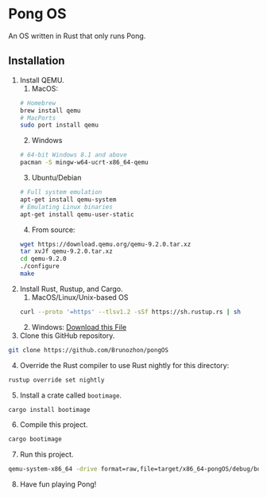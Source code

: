 # Pong OS

An OS written in Rust that only runs Pong.

## Installation

1. Install QEMU.
   1. MacOS:
   ```bash
   # Homebrew
   brew install qemu
   # MacPorts
   sudo port install qemu
   ```
   2. Windows
   ```bash
   # 64-bit Windows 8.1 and above
   pacman -S mingw-w64-ucrt-x86_64-qemu
   ```
   3. Ubuntu/Debian
   ```bash
   # Full system emulation
   apt-get install qemu-system
   # Emulating Linux binaries
   apt-get install qemu-user-static
   ```
   4. From source:
   ```bash
   wget https://download.qemu.org/qemu-9.2.0.tar.xz
   tar xvJf qemu-9.2.0.tar.xz
   cd qemu-9.2.0
   ./configure
   make
   ```
2. Install Rust, Rustup, and Cargo.
   1. MacOS/Linux/Unix-based OS
   ```bash
   curl --proto '=https' --tlsv1.2 -sSf https://sh.rustup.rs | sh
   ```
   2. Windows: [Download this File](rustup-init.exe)
3. Clone this GitHub repository.
```bash
git clone https://github.com/Brunozhon/pongOS
```
4. Override the Rust compiler to use Rust nightly for this directory:
```bash
rustup override set nightly
```
5. Install a crate called `bootimage`.
```bash
cargo install bootimage
```
6. Compile this project.
```bash
cargo bootimage
```
7. Run this project.
```bash
qemu-system-x86_64 -drive format=raw,file=target/x86_64-pongOS/debug/bootimage-pongOS.bin
```
8. Have fun playing Pong!